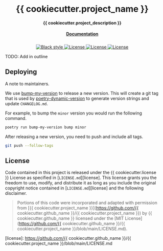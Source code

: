 <h1 align="center">{{ cookiecutter.project_name }}</h1>

<h4 align="center">{{ cookiecutter.project_description }}</h4>

<h4 align="center" style="padding-bottom: 0.5em;"><a href="https://{{ cookiecutter.github_name }}.github.io/{{ cookiecutter.project_name }}">Documentation</a></h4>

<p align="center">
  <a href="https://github.com/psf/black" target="_blank">
    <img src="https://img.shields.io/badge/code%20style-black-000000.svg" alt="Black style">
  </a>
  <a href="https://github.com/{{ cookiecutter.github_name }}/{{ cookiecutter.project_name }}/blob/main/.pre-commit-config.yaml" target="_blank">
    <img src="https://img.shields.io/badge/pre--commit-enabled-brightgreen?logo=pre-commit&logoColor=white" alt="License">
  </a>
  <a href="https://github.com/{{ cookiecutter.github_name }}/{{ cookiecutter.project_name }}/releases" target="_blank">
    <img src="https://img.shields.io/badge/%20%20%F0%9F%93%A6%F0%9F%9A%80-semantic--versions-e10079.svg" alt="License">
  </a>
  <a href="https://github.com/{{ cookiecutter.github_name }}/{{ cookiecutter.project_name }}/blob/main/LICENSE.md" target="_blank">
    <img src="https://img.shields.io/github/license/{{ cookiecutter.github_name }}/{{ cookiecutter.project_name }}" alt="License">
  </a>
</p>

TODO: Add in outline

## Deploying

A note to maintainers.

We use [bump-my-version](https://github.com/callowayproject/bump-my-version) to release a new version.
This will create a git tag that is used by [poetry-dynamic-version](https://github.com/mtkennerly/poetry-dynamic-versioning) to generate version strings and update `CHANGELOG.md`.

For example, to bump the `minor` version you would run the following command.

```bash
poetry run bump-my-version bump minor
```

After releasing a new version, you need to push and include all tags.

```bash
git push --follow-tags
```

## License

Code contained in this project is released under the {{ cookiecutter.license }} License as specified in [`LICENSE.md`][license].
This license grants you the freedom to use, modify, and distribute it as long as you include the original copyright notice contained in [`LICENSE.md`][license] and the following disclaimer.

> Portions of this code were incorporated and adapted with permission from [{{ cookiecutter.project_name }}](https://github.com/{{ cookiecutter.github_name }}/{{ cookiecutter.project_name }}) by {{ cookiecutter.github_name }} licensed under the [MIT License](https://github.com/{{ cookiecutter.github_name }}/{{ cookiecutter.project_name }}/blob/main/LICENSE.md).

[license]: https://github.com/{{ cookiecutter.github_name }}/{{ cookiecutter.project_name }}/blob/main/LICENSE.md

